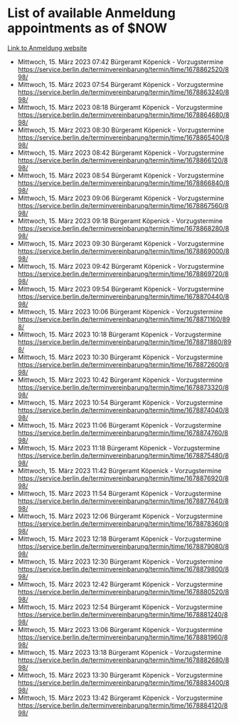 # List of available Anmeldung appointments as of $NOW
[Link to Anmeldung website](https://service.berlin.de/terminvereinbarung/termin/tag.php?termin=1&anliegen[]=120686&dienstleisterlist=122210,122217,327316,122219,327312,122227,327314,122231,327346,122243,327348,122254,122252,329742,122260,329745,122262,329748,122271,327278,122273,327274,122277,327276,330436,122280,327294,122282,327290,122284,327292,122291,327270,122285,327266,122286,327264,122296,327268,150230,329760,122297,327286,122294,327284,122312,329763,122314,329775,122304,327330,122311,327334,122309,327332,317869,122281,327352,122279,329772,122283,122276,327324,122274,327326,122267,329766,122246,327318,122251,327320,122257,327322,122208,327298,122226,327300&herkunft=http%3A%2F%2Fservice.berlin.de%2Fdienstleistung%2F120686%2F)
- Mittwoch, 15. März 2023 07:42 Bürgeramt Köpenick - Vorzugstermine https://service.berlin.de/terminvereinbarung/termin/time/1678862520/898/
- Mittwoch, 15. März 2023 07:54 Bürgeramt Köpenick - Vorzugstermine https://service.berlin.de/terminvereinbarung/termin/time/1678863240/898/
- Mittwoch, 15. März 2023 08:18 Bürgeramt Köpenick - Vorzugstermine https://service.berlin.de/terminvereinbarung/termin/time/1678864680/898/
- Mittwoch, 15. März 2023 08:30 Bürgeramt Köpenick - Vorzugstermine https://service.berlin.de/terminvereinbarung/termin/time/1678865400/898/
- Mittwoch, 15. März 2023 08:42 Bürgeramt Köpenick - Vorzugstermine https://service.berlin.de/terminvereinbarung/termin/time/1678866120/898/
- Mittwoch, 15. März 2023 08:54 Bürgeramt Köpenick - Vorzugstermine https://service.berlin.de/terminvereinbarung/termin/time/1678866840/898/
- Mittwoch, 15. März 2023 09:06 Bürgeramt Köpenick - Vorzugstermine https://service.berlin.de/terminvereinbarung/termin/time/1678867560/898/
- Mittwoch, 15. März 2023 09:18 Bürgeramt Köpenick - Vorzugstermine https://service.berlin.de/terminvereinbarung/termin/time/1678868280/898/
- Mittwoch, 15. März 2023 09:30 Bürgeramt Köpenick - Vorzugstermine https://service.berlin.de/terminvereinbarung/termin/time/1678869000/898/
- Mittwoch, 15. März 2023 09:42 Bürgeramt Köpenick - Vorzugstermine https://service.berlin.de/terminvereinbarung/termin/time/1678869720/898/
- Mittwoch, 15. März 2023 09:54 Bürgeramt Köpenick - Vorzugstermine https://service.berlin.de/terminvereinbarung/termin/time/1678870440/898/
- Mittwoch, 15. März 2023 10:06 Bürgeramt Köpenick - Vorzugstermine https://service.berlin.de/terminvereinbarung/termin/time/1678871160/898/
- Mittwoch, 15. März 2023 10:18 Bürgeramt Köpenick - Vorzugstermine https://service.berlin.de/terminvereinbarung/termin/time/1678871880/898/
- Mittwoch, 15. März 2023 10:30 Bürgeramt Köpenick - Vorzugstermine https://service.berlin.de/terminvereinbarung/termin/time/1678872600/898/
- Mittwoch, 15. März 2023 10:42 Bürgeramt Köpenick - Vorzugstermine https://service.berlin.de/terminvereinbarung/termin/time/1678873320/898/
- Mittwoch, 15. März 2023 10:54 Bürgeramt Köpenick - Vorzugstermine https://service.berlin.de/terminvereinbarung/termin/time/1678874040/898/
- Mittwoch, 15. März 2023 11:06 Bürgeramt Köpenick - Vorzugstermine https://service.berlin.de/terminvereinbarung/termin/time/1678874760/898/
- Mittwoch, 15. März 2023 11:18 Bürgeramt Köpenick - Vorzugstermine https://service.berlin.de/terminvereinbarung/termin/time/1678875480/898/
- Mittwoch, 15. März 2023 11:42 Bürgeramt Köpenick - Vorzugstermine https://service.berlin.de/terminvereinbarung/termin/time/1678876920/898/
- Mittwoch, 15. März 2023 11:54 Bürgeramt Köpenick - Vorzugstermine https://service.berlin.de/terminvereinbarung/termin/time/1678877640/898/
- Mittwoch, 15. März 2023 12:06 Bürgeramt Köpenick - Vorzugstermine https://service.berlin.de/terminvereinbarung/termin/time/1678878360/898/
- Mittwoch, 15. März 2023 12:18 Bürgeramt Köpenick - Vorzugstermine https://service.berlin.de/terminvereinbarung/termin/time/1678879080/898/
- Mittwoch, 15. März 2023 12:30 Bürgeramt Köpenick - Vorzugstermine https://service.berlin.de/terminvereinbarung/termin/time/1678879800/898/
- Mittwoch, 15. März 2023 12:42 Bürgeramt Köpenick - Vorzugstermine https://service.berlin.de/terminvereinbarung/termin/time/1678880520/898/
- Mittwoch, 15. März 2023 12:54 Bürgeramt Köpenick - Vorzugstermine https://service.berlin.de/terminvereinbarung/termin/time/1678881240/898/
- Mittwoch, 15. März 2023 13:06 Bürgeramt Köpenick - Vorzugstermine https://service.berlin.de/terminvereinbarung/termin/time/1678881960/898/
- Mittwoch, 15. März 2023 13:18 Bürgeramt Köpenick - Vorzugstermine https://service.berlin.de/terminvereinbarung/termin/time/1678882680/898/
- Mittwoch, 15. März 2023 13:30 Bürgeramt Köpenick - Vorzugstermine https://service.berlin.de/terminvereinbarung/termin/time/1678883400/898/
- Mittwoch, 15. März 2023 13:42 Bürgeramt Köpenick - Vorzugstermine https://service.berlin.de/terminvereinbarung/termin/time/1678884120/898/
